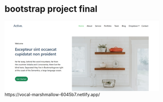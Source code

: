 <h1> bootstrap project final</h1>
<a href="https://vocal-marshmallow-6045b7.netlify.app/"><img src="Screenshot 2025-01-23 142610.png"></a>
https://vocal-marshmallow-6045b7.netlify.app/
